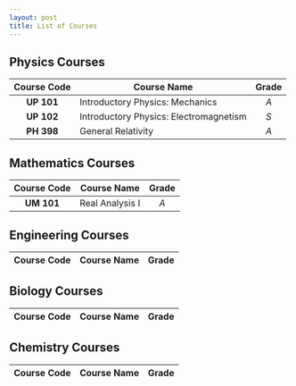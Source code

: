 ```yaml
---
layout: post
title: List of Courses
---
```

## Physics Courses
| Course Code | Course Name | Grade |
| :---: | --- | :---: |
| **UP 101** | Introductory Physics: Mechanics | *A* |
| **UP 102** | Introductory Physics: Electromagnetism | *S* |
| **PH 398** | General Relativity | *A* |

## Mathematics Courses
| Course Code | Course Name | Grade |
| :---: | --- | :---: |
| **UM 101** | Real Analysis I | *A* |

## Engineering Courses
| Course Code | Course Name | Grade |
| :---: | --- | :---: |

## Biology Courses
| Course Code | Course Name | Grade |
| :---: | --- | :---: |

## Chemistry Courses
| Course Code | Course Name | Grade |
| :---: | --- | :---: |
